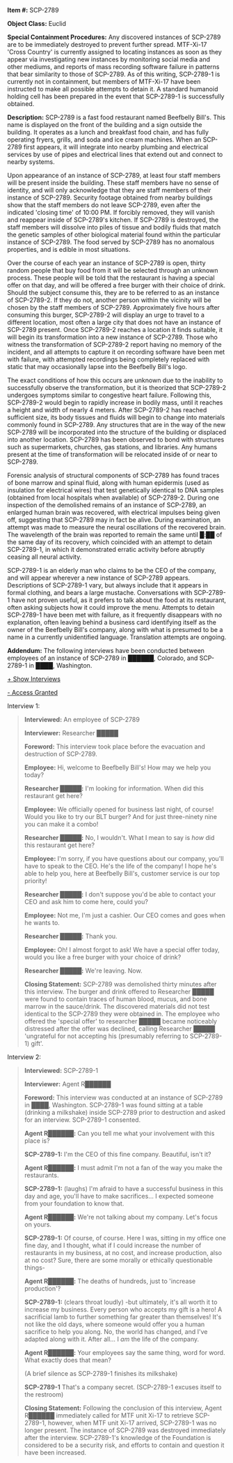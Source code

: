 **Item #:** SCP-2789

**Object Class:** Euclid

**Special Containment Procedures:** Any discovered instances of SCP-2789 are to be immediately destroyed to prevent further spread. MTF-Xi-17 'Cross Country' is currently assigned to locating instances as soon as they appear via investigating new instances by monitoring social media and other mediums, and reports of mass recording software failure in patterns that bear similarity to those of SCP-2789. As of this writing, SCP-2789-1 is currently not in containment, but members of MTF-Xi-17 have been instructed to make all possible attempts to detain it. A standard humanoid holding cell has been prepared in the event that SCP-2789-1 is successfully obtained.

**Description:** SCP-2789 is a fast food restaurant named Beefbelly Bill's. This name is displayed on the front of the building and a sign outside the building. It operates as a lunch and breakfast food chain, and has fully operating fryers, grills, and soda and ice cream machines. When an SCP-2789 first appears, it will integrate into nearby plumbing and electrical services by use of pipes and electrical lines that extend out and connect to nearby systems.

Upon appearance of an instance of SCP-2789, at least four staff members will be present inside the building. These staff members have no sense of identity, and will only acknowledge that they are staff members of their instance of SCP-2789. Security footage obtained from nearby buildings show that the staff members do not leave SCP-2789, even after the indicated 'closing time' of 10:00 PM. If forcibly removed, they will vanish and reappear inside of SCP-2789's kitchen. If SCP-2789 is destroyed, the staff members will dissolve into piles of tissue and bodily fluids that match the genetic samples of other biological material found within the particular instance of SCP-2789. The food served by SCP-2789 has no anomalous properties, and is edible in most situations.

Over the course of each year an instance of SCP-2789 is open, thirty random people that buy food from it will be selected through an unknown process. These people will be told that the restaurant is having a special offer on that day, and will be offered a free burger with their choice of drink. Should the subject consume this, they are to be referred to as an instance of SCP-2789-2. If they do not, another person within the vicinity will be chosen by the staff members of SCP-2789. Approximately five hours after consuming this burger, SCP-2789-2 will display an urge to travel to a different location, most often a large city that does not have an instance of SCP-2789 present. Once SCP-2789-2 reaches a location it finds suitable, it will begin its transformation into a new instance of SCP-2789. Those who witness the transformation of SCP-2789-2 report having no memory of the incident, and all attempts to capture it on recording software have been met with failure, with attempted recordings being completely replaced with static that may occasionally lapse into the Beefbelly Bill's logo.

The exact conditions of how this occurs are unknown due to the inability to successfully observe the transformation, but it is theorized that SCP-2789-2 undergoes symptoms similar to congestive heart failure. Following this, SCP-2789-2 would begin to rapidly increase in bodily mass, until it reaches a height and width of nearly 4 meters. After SCP-2789-2 has reached sufficient size, its body tissues and fluids will begin to change into materials commonly found in SCP-2789. Any structures that are in the way of the new SCP-2789 will be incorporated into the structure of the building or displaced into another location. SCP-2789 has been observed to bond with structures such as supermarkets, churches, gas stations, and libraries. Any humans present at the time of transformation will be relocated inside of or near to SCP-2789.

Forensic analysis of structural components of SCP-2789 has found traces of bone marrow and spinal fluid, along with human epidermis (used as insulation for electrical wires) that test genetically identical to DNA samples (obtained from local hospitals when available) of SCP-2789-2. During one inspection of the demolished remains of an instance of SCP-2789, an enlarged human brain was recovered, with electrical impulses being given off, suggesting that SCP-2789 may in fact be alive. During examination, an attempt was made to measure the neural oscillations of the recovered brain. The wavelength of the brain was reported to remain the same until █:██ of the same day of its recovery, which coincided with an attempt to detain SCP-2789-1, in which it demonstrated erratic activity before abruptly ceasing all neural activity.

SCP-2789-1 is an elderly man who claims to be the CEO of the company, and will appear wherever a new instance of SCP-2789 appears. Descriptions of SCP-2789-1 vary, but always include that it appears in formal clothing, and bears a large mustache. Conversations with SCP-2789-1 have not proven useful, as it prefers to talk about the food at its restaurant, often asking subjects how it could improve the menu. Attempts to detain SCP-2789-1 have been met with failure, as it frequently disappears with no explanation, often leaving behind a business card identifying itself as the owner of the Beefbelly Bill's company, along with what is presumed to be a name in a currently unidentified language. Translation attempts are ongoing.

**Addendum:** The following interviews have been conducted between employees of an instance of SCP-2789 in ██████, Colorado, and SCP-2789-1 in ████, Washington.

[+ Show Interviews](javascript:;)

[\- Access Granted](javascript:;)

Interview 1:

> **Interviewed:** An employee of SCP-2789
> 
> **Interviewer:** Researcher █████
> 
> **Foreword:** This interview took place before the evacuation and destruction of SCP-2789.
> 
> **<Begin Log>**
> 
> **Employee:** Hi, welcome to Beefbelly Bill's! How may we help you today?
> 
> **Researcher █████:** I'm looking for information. When did this restaurant get here?
> 
> **Employee:** We officially opened for business last night, of course! Would you like to try our BLT burger? And for just three-ninety nine you can make it a combo!
> 
> **Researcher █████:** No, I wouldn't. What I mean to say is _how_ did this restaurant get here?
> 
> **Employee:** I'm sorry, if you have questions about our company, you'll have to speak to the CEO. He's the life of the company! I hope he's able to help you, here at Beefbelly Bill's, customer service is our top priority!
> 
> **Researcher █████:** I don't suppose you'd be able to contact your CEO and ask him to come here, could you?  
>   
> **Employee:** Not me, I'm just a cashier. Our CEO comes and goes when he wants to.  
>   
> **Researcher █████:** Thank you.  
>   
> **Employee:** Oh! I almost forgot to ask! We have a special offer today, would you like a free burger with your choice of drink?  
>   
> **Researcher █████:** We're leaving. Now.  
>   
> **<End Log>**
> 
> **Closing Statement:** SCP-2789 was demolished thirty minutes after this interview. The burger and drink offered to Researcher █████ were found to contain traces of human blood, mucus, and bone marrow in the sauce/drink. The discovered materials did not test identical to the SCP-2789 they were obtained in. The employee who offered the 'special offer' to researcher █████ became noticeably distressed after the offer was declined, calling Researcher █████ 'ungrateful for not accepting his (presumably referring to SCP-2789-1) gift'.

Interview 2:

> **Interviewed:** SCP-2789-1  
>   
> **Interviewer:** Agent R██████
> 
> **Foreword:** This interview was conducted at an instance of SCP-2789 in ████, Washington. SCP-2789-1 was found sitting at a table (drinking a milkshake) inside SCP-2789 prior to destruction and asked for an interview. SCP-2789-1 consented.  
>   
> **<Begin Log>**  
>   
> **Agent R██████:** Can you tell me what your involvement with this place is?  
>   
> **SCP-2789-1:** I'm the CEO of this fine company. Beautiful, isn't it?  
>   
> **Agent R██████:** I must admit I'm not a fan of the way you make the restaurants.  
>   
> **SCP-2789-1:** (laughs) I'm afraid to have a successful business in this day and age, you'll have to make sacrifices… I expected someone from your foundation to know that.  
>   
> **Agent R██████:** We're not talking about my company. Let's focus on yours.  
>   
> **SCP-2789-1:** Of course, of course. Here I was, sitting in my office one fine day, and I thought, what if I could increase the number of restaurants in my business, at no cost, and increase production, also at no cost? Sure, there are some morally or ethically questionable things-  
>   
> **Agent R██████:** The deaths of hundreds, just to 'increase production'?  
>   
> **SCP-2789-1:** (clears throat loudly) -but ultimately, it's all worth it to increase my business. Every person who accepts my gift is a hero! A sacrificial lamb to further something far greater than themselves! It's not like the old days, where someone would offer you a human sacrifice to help you along. No, the world has changed, and I've adapted along with it. After all… I _am_ the life of the company.  
>   
> **Agent R██████:** Your employees say the same thing, word for word. What exactly does that mean?
> 
> (A brief silence as SCP-2789-1 finishes its milkshake)
> 
> **SCP-2789-1** That's a company secret. (SCP-2789-1 excuses itself to the restroom)
> 
> **<End Log>**
> 
> **Closing Statement:** Following the conclusion of this interview, Agent R██████ immediately called for MTF unit Xi-17 to retrieve SCP-2789-1, however, when MTF unit Xi-17 arrived, SCP-2789-1 was no longer present. The instance of SCP-2789 was destroyed immediately after the interview. SCP-2789-1's knowledge of the Foundation is considered to be a security risk, and efforts to contain and question it have been increased.